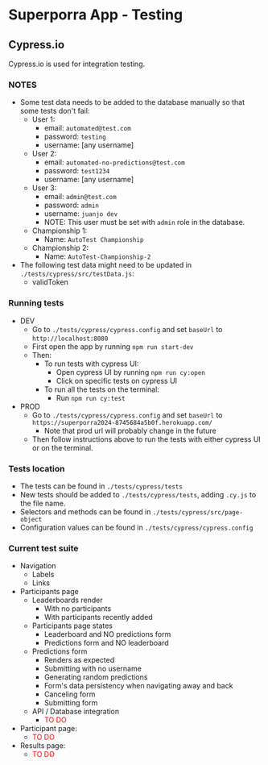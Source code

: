 # Superporra App - Testing

## Cypress.io

Cypress.io is used for integration testing.

### NOTES
- Some test data needs to be added to the database manually so that some tests don't fail:
    - User 1:
        - email: `automated@test.com`
        - password: `testing`
        - username: [any username]
    - User 2:
        - email: `automated-no-predictions@test.com`
        - password: `test1234`
        - username: [any username]
    - User 3:
        - email: `admin@test.com`
        - password: `admin`
        - username: `juanjo dev`
        - NOTE: This user must be set with `admin` role in the database.
    - Championship 1:
        - Name: `AutoTest Championship`
    - Championship 2:
        - Name: `AutoTest-Championship-2`
- The following test data might need to be updated in `./tests/cypress/src/testData.js`:
    - validToken


### Running tests

- DEV
    - Go to `./tests/cypress/cypress.config` and set `baseUrl` to `http://localhost:8080`
    - First open the app by running `npm run start-dev`
    - Then:
        - To run tests with cypress UI:
            - Open cypress UI by running `npm run cy:open`
            - Click on specific tests on cypress UI
        - To run all the tests on the terminal:
            - Run `npm run cy:test`
- PROD
    - Go to `./tests/cypress/cypress.config` and set `baseUrl` to `https://superporra2024-8745684a5b0f.herokuapp.com/`
        - Note that prod url will probably change in the future
    - Then follow instructions above to run the tests with either cypress UI or on the terminal.

### Tests location

- The tests can be found in `./tests/cypress/tests`
- New tests should be added to `./tests/cypress/tests`, adding `.cy.js` to the file name.
- Selectors and methods can be found in `./tests/cypress/src/page-object`
- Configuration values can be found in `./tests/cypress/cypress.config`


### Current test suite

- Navigation
    - Labels
    - Links
- Participants page
    - Leaderboards render
        - With no participants
        - With participants recently added
    - Participants page states
        - Leaderboard and NO predictions form
        - Predictions form and NO leaderboard
    - Predictions form
        - Renders as expected
        - Submitting with no username
        - Generating random predictions
        - Form's data persistency when navigating away and back
        - Canceling form
        - Submitting form
    - API / Database integration
        - <span style="color:red">TO DO</span>
- Participant page:
    - <span style="color:red">TO DO</span>
- Results page:
    - <span style="color:red">TO DO</span>


